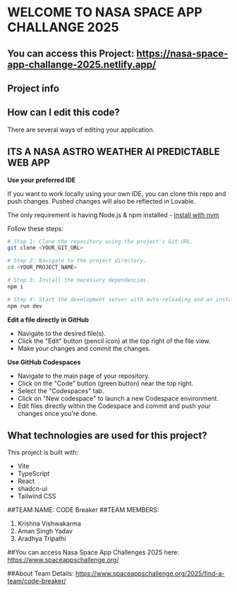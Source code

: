# WELCOME TO NASA SPACE APP CHALLANGE 2025

## You can access this Project: https://nasa-space-app-challange-2025.netlify.app/

## Project info


## How can I edit this code?

There are several ways of editing your application.

## ITS A NASA ASTRO WEATHER AI PREDICTABLE WEB APP 


**Use your preferred IDE**

If you want to work locally using your own IDE, you can clone this repo and push changes. Pushed changes will also be reflected in Lovable.

The only requirement is having Node.js & npm installed - [install with nvm](https://github.com/nvm-sh/nvm#installing-and-updating)

Follow these steps:

```sh
# Step 1: Clone the repository using the project's Git URL.
git clone <YOUR_GIT_URL>

# Step 2: Navigate to the project directory.
cd <YOUR_PROJECT_NAME>

# Step 3: Install the necessary dependencies.
npm i

# Step 4: Start the development server with auto-reloading and an instant preview.
npm run dev
```

**Edit a file directly in GitHub**

- Navigate to the desired file(s).
- Click the "Edit" button (pencil icon) at the top right of the file view.
- Make your changes and commit the changes.

**Use GitHub Codespaces**

- Navigate to the main page of your repository.
- Click on the "Code" button (green button) near the top right.
- Select the "Codespaces" tab.
- Click on "New codespace" to launch a new Codespace environment.
- Edit files directly within the Codespace and commit and push your changes once you're done.

## What technologies are used for this project?

This project is built with:

- Vite
- TypeScript
- React
- shadcn-ui
- Tailwind CSS

##TEAM NAME: CODE Breaker ##TEAM MEMBERS: 

1. Krishna Vishwakarma
2. Aman Singh Yadav
3. Aradhya Tripathi

##You can access Nasa Space App Challenges 2025 here: https://www.spaceappschallenge.org/

##About Team Details: https://www.spaceappschallenge.org/2025/find-a-team/code-breaker/
